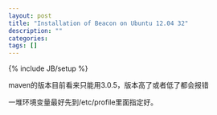 ```yaml
---
layout: post
title: "Installation of Beacon on Ubuntu 12.04 32"
description: ""
categories: 
tags: []
---
```

{% include JB/setup %}

maven的版本目前看来只能用3.0.5，版本高了或者低了都会报错

一堆环境变量最好先到/etc/profile里面指定好。



